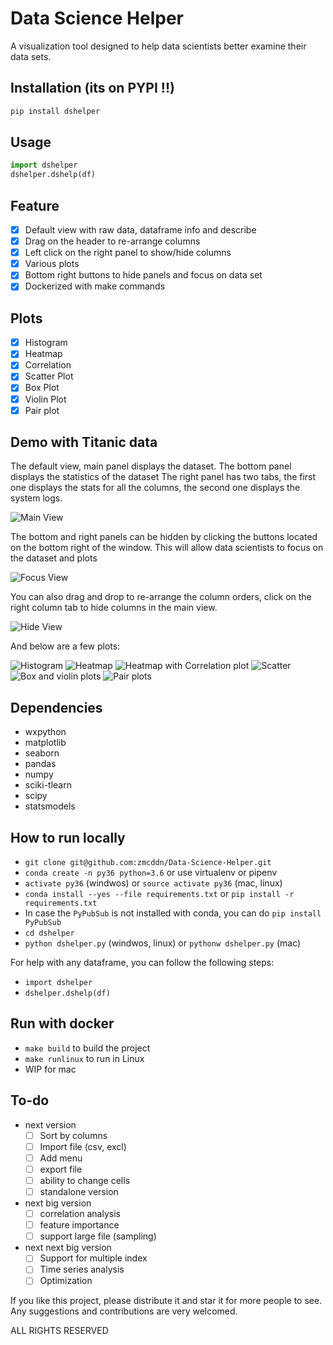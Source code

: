 # Data Science Helper

A visualization tool designed to help data scientists better examine their data sets.

## Installation (its on PYPI !!)
```python
pip install dshelper
```

## Usage
```python
import dshelper
dshelper.dshelp(df)
```

## Feature

* [x] Default view with raw data, dataframe info and describe
* [x] Drag on the header to re-arrange columns
* [x] Left click on the right panel to show/hide columns
* [x] Various plots 
* [x] Bottom right buttons to hide panels and focus on data set
* [x] Dockerized with make commands

## Plots

* [x] Histogram
* [x] Heatmap
* [x] Correlation 
* [x] Scatter Plot
* [x] Box Plot
* [x] Violin Plot
* [x] Pair plot

## Demo with Titanic data

The default view, main panel displays the dataset.
The bottom panel displays the statistics of the dataset
The right panel has two tabs, the first one displays the stats for all the columns, the second one displays the system logs.

![Main View](./screenshots/1.PNG)

The bottom and right panels can be hidden by clicking the buttons located on the bottom right of the window. This will allow data scientists to focus on the dataset and plots

![Focus View](./screenshots/2.PNG)

You can also drag and drop to re-arrange the column orders, click on the right column tab to hide columns in the main view.

![Hide View](./screenshots/9.PNG)

And below are a few plots:

![Histogram](./screenshots/3.PNG)
![Heatmap](./screenshots/4.PNG)
![Heatmap with Correlation plot](./screenshots/5.PNG)
![Scatter](./screenshots/6.PNG)
![Box and violin plots](./screenshots/7.PNG)
![Pair plots](./screenshots/8.PNG)

## Dependencies

* wxpython
* matplotlib
* seaborn
* pandas
* numpy
* sciki-tlearn
* scipy
* statsmodels

## How to run locally

* `git clone git@github.com:zmcddn/Data-Science-Helper.git`
* `conda create -n py36 python=3.6` or use virtualenv or pipenv
* `activate py36` (windwos) or `source activate py36` (mac, linux)
* `conda install --yes --file requirements.txt` or `pip install -r requirements.txt`
* In case the `PyPubSub` is not installed with conda, you can do `pip install PyPubSub`
* `cd dshelper`
* `python dshelper.py` (windwos, linux) or `pythonw dshelper.py` (mac)

For help with any dataframe, you can follow the following steps:
* `import dshelper`
* `dshelper.dshelp(df)`

## Run with docker

* `make build` to build the project
* `make runlinux` to run in Linux
* WIP for mac

## To-do

- next version
    * [ ] Sort by columns
    * [ ] Import file (csv, excl)
    * [ ] Add menu
    * [ ] export file
    * [ ] ability to change cells
    * [ ] standalone version
- next big version
    * [ ] correlation analysis
    * [ ] feature importance
    * [ ] support large file (sampling)
- next next big version 
    * [ ] Support for multiple index
    * [ ] Time series analysis
    * [ ] Optimization

If you like this project, please distribute it and star it for more people to see.
Any suggestions and contributions are very welcomed.

ALL RIGHTS RESERVED